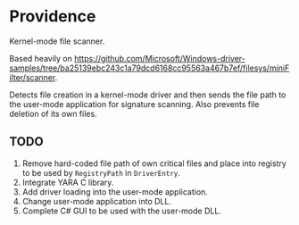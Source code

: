 # Providence
Kernel-mode file scanner.

Based heavily on https://github.com/Microsoft/Windows-driver-samples/tree/ba25139ebc243c1a79dcd6168cc95563a467b7ef/filesys/miniFilter/scanner.

Detects file creation in a kernel-mode driver and then sends the file path to the user-mode application for signature scanning. Also prevents file deletion of its own files.

## TODO

1. Remove hard-coded file path of own critical files and place into registry to be used by `RegistryPath` in `DriverEntry`.
2. Integrate YARA C library.
3. Add driver loading into the user-mode application.
4. Change user-mode application into DLL.
5. Complete C# GUI to be used with the user-mode DLL.
